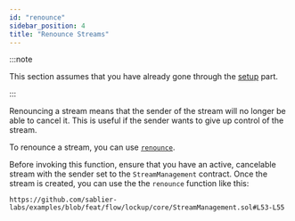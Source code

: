 ```yaml
---
id: "renounce"
sidebar_position: 4
title: "Renounce Streams"
---
```


:::note

This section assumes that you have already gone through the [setup](/guides/lockup/examples/stream-management/setup)
part.

:::

Renouncing a stream means that the sender of the stream will no longer be able to cancel it. This is useful if the
sender wants to give up control of the stream.

To renounce a stream, you can use [`renounce`](/reference/lockup/core/abstracts/abstract.SablierV2Lockup#renounce).

Before invoking this function, ensure that you have an active, cancelable stream with the sender set to the
`StreamManagement` contract. Once the stream is created, you can use the the `renounce` function like this:

```solidity reference title="Stream Management: Renounce"
https://github.com/sablier-labs/examples/blob/feat/flow/lockup/core/StreamManagement.sol#L53-L55
```
